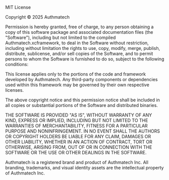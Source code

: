 MIT License

Copyright © 2025 Authmatech

Permission is hereby granted, free of charge, to any person obtaining a copy of this software package and associated documentation files (the "Software"), including but not limited to the compiled Authmatech.xcframework, to deal in the Software without restriction, including without limitation the rights to use, copy, modify, merge, publish, distribute, sublicense, and/or sell copies of the Software, and to permit persons to whom the Software is furnished to do so, subject to the following conditions:

This license applies only to the portions of the code and framework developed by Authmatech. Any third-party components or dependencies used within this framework may be governed by their own respective licenses.

The above copyright notice and this permission notice shall be included in all copies or substantial portions of the Software and distributed binaries.

THE SOFTWARE IS PROVIDED "AS IS", WITHOUT WARRANTY OF ANY KIND, EXPRESS OR IMPLIED, INCLUDING BUT NOT LIMITED TO THE WARRANTIES OF MERCHANTABILITY, FITNESS FOR A PARTICULAR PURPOSE AND NONINFRINGEMENT. IN NO EVENT SHALL THE AUTHORS OR COPYRIGHT HOLDERS BE LIABLE FOR ANY CLAIM, DAMAGES OR OTHER LIABILITY, WHETHER IN AN ACTION OF CONTRACT, TORT OR OTHERWISE, ARISING FROM, OUT OF OR IN CONNECTION WITH THE SOFTWARE OR THE USE OR OTHER DEALINGS IN THE SOFTWARE.

Authmatech is a registered brand and product of Authmatech Inc. All branding, trademarks, and visual identity assets are the intellectual property of Authmatech Inc.
